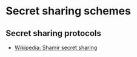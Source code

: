 # Secret sharing schemes
 
## Secret sharing protocols
* [Wikipedia: Shamir secret sharing](https://en.wikipedia.org/wiki/Shamir%27s_Secret_Sharing)

